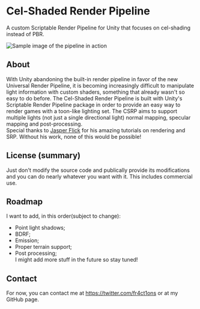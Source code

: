 # Cel-Shaded Render Pipeline  
A custom Scriptable Render Pipeline for Unity that focuses on cel-shading instead of PBR.  

![Sample image of the pipeline in action](https://github.com/lucena-fr4ct1ons/unity-csrp/blob/master/sample.png)  

## About  
With Unity abandoning the built-in render pipeline in favor of the new Universal Render Pipeline, it is becoming increasingly difficult to manipulate light information with custom shaders, something that already wasn't so easy to do before. The Cel-Shaded Render Pipeline is built with Unity's Scriptable Render Pipeline package in order to provide an easy way to render games with a toon-like lighting set. The CSRP aims to support multiple lights (not just a single directional light) normal mapping, specular mapping and post-processing.  
Special thanks to [Jasper Flick](https://catlikecoding.com/) for his amazing tutorials on rendering and SRP. Without his work, none of this would be possible!

## License (summary)
Just don't modify the source code and publically provide its modifications and you can do nearly whatever you want with it. This includes commercial use.

## Roadmap
I want to add, in this order(subject to change):
- Point light shadows;  
- BDRF;  
- Emission;  
- Proper terrain support;  
- Post processing;  
I might add more stuff in the future so stay tuned!
 
## Contact
For now, you can contact me at https://twitter.com/fr4ct1ons or at my GitHub page.
